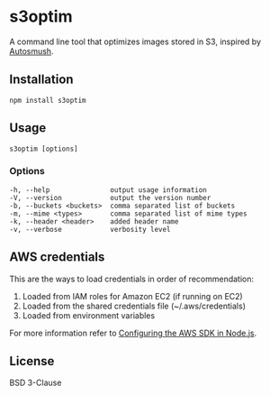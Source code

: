 # s3optim

A command line tool that optimizes images stored in S3, inspired by [Autosmush](https://github.com/tylerhall/Autosmush).

## Installation

    npm install s3optim

## Usage

    s3optim [options]

### Options

    -h, --help               output usage information
    -V, --version            output the version number
    -b, --buckets <buckets>  comma separated list of buckets
    -m, --mime <types>       comma separated list of mime types
    -k, --header <header>    added header name
    -v, --verbose            verbosity level

## AWS credentials

This are the ways to load credentials in order of recommendation:

1. Loaded from IAM roles for Amazon EC2 (if running on EC2)
2. Loaded from the shared credentials file (~/.aws/credentials)
3. Loaded from environment variables

For more information refer to [Configuring the AWS SDK in Node.js](http://docs.aws.amazon.com/AWSJavaScriptSDK/guide/node-configuring.html).

## License

BSD 3-Clause